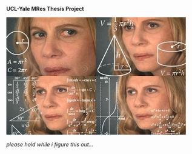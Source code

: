 **UCL-Yale MRes Thesis Project**

![](images/calculating_meme.jpg)

*please hold while i figure this out...*

